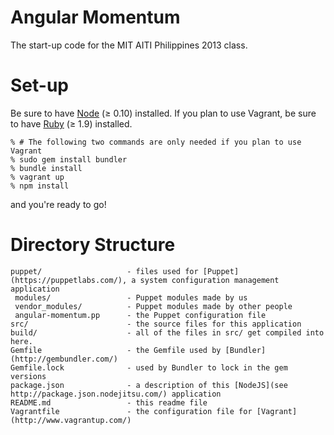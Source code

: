 # Angular Momentum

The start-up code for the MIT AITI Philippines 2013 class.

# Set-up

Be sure to have [Node](http://nodejs.org/) (≥ 0.10) installed. If you plan
to use Vagrant, be sure to have [Ruby](http://www.ruby-lang.org/en/) (≥ 1.9)
installed.

    % # The following two commands are only needed if you plan to use Vagrant
    % sudo gem install bundler
    % bundle install
    % vagrant up
    % npm install

and you're ready to go!

# Directory Structure

    puppet/                   - files used for [Puppet](https://puppetlabs.com/), a system configuration management application
     modules/                 - Puppet modules made by us
     vendor_modules/          - Puppet modules made by other people
     angular-momentum.pp      - the Puppet configuration file
    src/                      - the source files for this application
    build/                    - all of the files in src/ get compiled into here.
    Gemfile                   - the Gemfile used by [Bundler](http://gembundler.com/)
    Gemfile.lock              - used by Bundler to lock in the gem versions
    package.json              - a description of this [NodeJS](see http://package.json.nodejitsu.com/) application
    README.md                 - this readme file
    Vagrantfile               - the configuration file for [Vagrant](http://www.vagrantup.com/)
